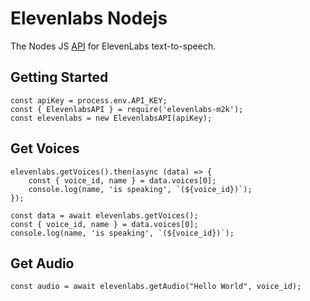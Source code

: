 # Elevenlabs Nodejs
The Nodes JS <a href="https://api.elevenlabs.io/docs">API</a> for ElevenLabs text-to-speech.

## Getting Started
```
const apiKey = process.env.API_KEY;
const { ElevenlabsAPI } = require('elevenlabs-m2k');
const elevenlabs = new ElevenlabsAPI(apiKey);
```

## Get Voices
```
elevenlabs.getVoices().then(async (data) => {
    const { voice_id, name } = data.voices[0];
    console.log(name, 'is speaking', `(${voice_id})`);
});
```

```
const data = await elevenlabs.getVoices();
const { voice_id, name } = data.voices[0];
console.log(name, 'is speaking', `(${voice_id})`);
```


## Get Audio
```
const audio = await elevenlabs.getAudio("Hello World", voice_id);
```
